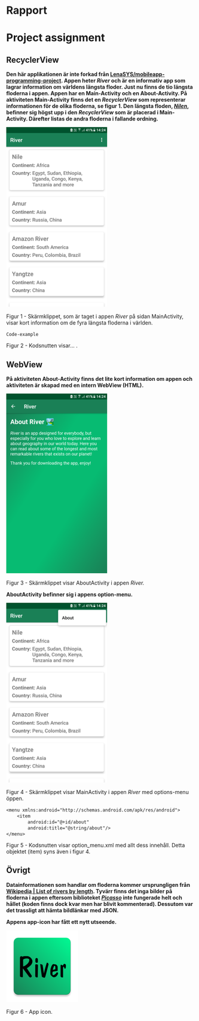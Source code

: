 # Rapport

# Project assignment

## RecyclerView

**Den här applikationen är inte forkad från [LenaSYS/mobileapp-programming-project](https://github.com/LenaSYS/mobileapp-programming-project). Appen heter <i>River</i> och är en informativ app som lagrar information om världens längsta floder. Just nu finns de tio längsta floderna i appen. Appen har en Main-Activity och en About-Activity. På aktiviteten Main-Activity finns det en <i>RecyclerView</i> som representerar informationen för de olika floderna, se figur 1. Den längsta floden, <i>[Nilen](https://en.wikipedia.org/wiki/Nile)</i>, befinner sig högst upp i den <i>RecyclerView</i> som är placerad i Main-Activity. Därefter listas de andra floderna i fallande ordning.**

<p align="left"><img src="/Screenshot_20220526-142414.png" width="270px"></p>
<p align="left">Figur 1 - Skärmklippet, som är taget i appen <i>River</i> på sidan MainActivity, visar kort information om de fyra längsta floderna i världen.</p>

```
Code-example
```
<p align="left">Figur 2 - Kodsnutten visar... .</p>

## WebView

**På aktiviteten About-Activity finns det lite kort information om appen och aktiviteten är skapad med en intern WebView (HTML).**

<p align="left"><img src="/Screenshot_20220526-142439.png" width="270px"></p>
<p align="left">Figur 3 - Skärmklippet visar AboutActivity i appen <i>River.</i></p>

**AboutActivity befinner sig i appens option-menu.**

<p align="left"><img src="/Screenshot_20220526-142428.png" width="270px"></p>
<p align="left">Figur 4 - Skärmklippet visar MainActivity i appen <i>River</i> med options-menu öppen.</p>

```
<menu xmlns:android="http://schemas.android.com/apk/res/android">
    <item
        android:id="@+id/about"
        android:title="@string/about"/>
</menu>
```
<p align="left">Figur 5 - Kodsnutten visar option_menu.xml med allt dess innehåll. Detta objektet (item) syns även i figur 4.</p>

## Övrigt

**Datainformationen som handlar om floderna kommer ursprungligen från [Wikipedia | List of rivers by length](https://en.wikipedia.org/wiki/List_of_rivers_by_length). Tyvärr finns det inga bilder på floderna i appen eftersom biblioteket <i>[Picasso](https://square.github.io/picasso/)</i> inte fungerade helt och hållet (koden finns dock kvar men har blivit kommenterad). Dessutom var det trassligt att hämta bildlänkar med JSON.**

**Appens app-icon har fått ett nytt utseende.**

<p align="left"><img src="/app/src/main/res/mipmap-xxxhdpi/ic_launcher.png" width="192px"></p>
<p align="left">Figur 6 - App icon.</p>